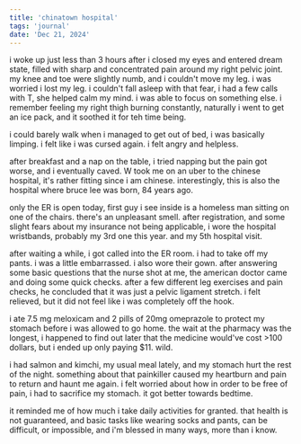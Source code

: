 ```yaml
---
title: 'chinatown hospital'
tags: 'journal'
date: 'Dec 21, 2024'
---
```


i woke up just less than 3 hours after i closed my eyes and entered dream state, filled with sharp and concentrated pain around my right pelvic joint. my knee and toe were slightly numb, and i couldn't move my leg. i was worried i lost my leg. i couldn't fall asleep with that fear, i had a few calls with T, she helped calm my mind. i was able to focus on something else. i remember feeling my right thigh burning constantly, naturally i went to get an ice pack, and it soothed it for teh time being.

i could barely walk when i managed to get out of bed, i was basically limping. i felt like i was cursed again. i felt angry and helpless.

after breakfast and a nap on the table, i tried napping but the pain got worse, and i eventually caved. W took me on an uber to the chinese hospital, it's rather fitting since i am chinese. interestingly, this is also the hospital where bruce lee was born, 84 years ago.

only the ER is open today, first guy i see inside is a homeless man sitting on one of the chairs. there's an unpleasant smell. after registration, and some slight fears about my insurance not being applicable, i wore the hospital wristbands, probably my 3rd one this year. and my 5th hospital visit.

after waiting a while, i got called into the ER room. i had to take off my pants. i was a little embarrassed. i also wore their gown. after answering some basic questions that the nurse shot at me, the american doctor came and doing some quick checks. after a few different leg exercises and pain checks, he concluded that it was just a pelvic ligament stretch. i felt relieved, but it did not feel like i was completely off the hook.

i ate 7.5 mg meloxicam and 2 pills of 20mg omeprazole to protect my stomach before i was allowed to go home. the wait at the pharmacy was the longest, i happened to find out later that the medicine would've cost >100 dollars, but i ended up only paying $11. wild.

i had salmon and kimchi, my usual meal lately, and my stomach hurt the rest of the night. something about that painkiller caused my heartburn and pain to return and haunt me again. i felt worried about how in order to be free of pain, i had to sacrifice my stomach. it got better towards bedtime.

it reminded me of how much i take daily activities for granted. that health is not guaranteed, and basic tasks like wearing socks and pants, can be difficult, or impossible, and i'm blessed in many ways, more than i know.
